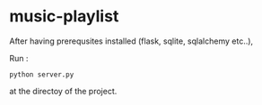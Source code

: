 # music-playlist

After having prerequsites installed (flask, sqlite, sqlalchemy etc..), 

Run :

`python server.py` 


at the directoy of the project.
